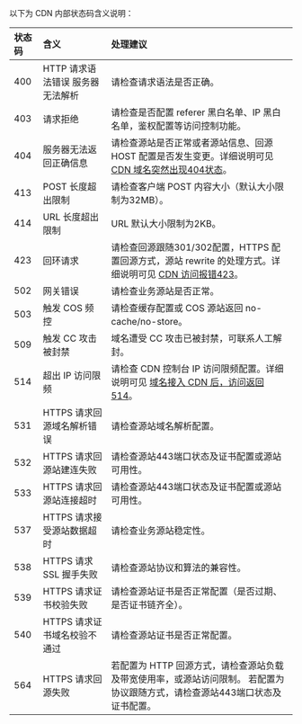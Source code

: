 

以下为 CDN 内部状态码含义说明：

| 状态码 | 含义                             | 处理建议                                                     |
| :----- | :------------------------------- | :----------------------------------------------------------- |
| 400    | HTTP 请求语法错误 服务器无法解析 | 请检查请求语法是否正确。                                     |
| 403    | 请求拒绝                         | 请检查是否配置 referer 黑白名单、IP 黑白名单，鉴权配置等访问控制功能。 |
| 404    | 服务器无法返回正确信息           | 请检查源站是否正常或者源站信息、回源 HOST 配置是否发生变更。详细说明可见 [CDN 域名突然出现404状态](https://cloud.tencent.com/document/product/228/59282)。 |
| 413    | POST 长度超出限制                | 请检查客户端 POST 内容大小（默认大小限制为32MB）。           |
| 414    | URL 长度超出限制                 | URL 默认大小限制为2KB。                                      |
| 423    | 回环请求                         | 请检查回源跟随301/302配置，HTTPS 配置回源方式，源站 rewrite 的处理方式。详细说明可见 [CDN 访问报错423](https://cloud.tencent.com/document/product/228/59284)。 |
| 502    | 网关错误                         | 请检查业务源站是否正常。                                     |
| 503    | 触发 COS 频控                    | 请检查缓存配置或 COS 源站返回 no-cache/no-store。            |
| 509    | 触发 CC 攻击被封禁               | 域名遭受 CC 攻击已被封禁，可联系人工解封。 |
| 514    | 超出 IP 访问限频                 | 请检查 CDN 控制台 IP 访问限频配置。详细说明可见 [域名接入 CDN 后，访问返回514](https://cloud.tencent.com/document/product/228/56824)。 |
| 531    | HTTPS 请求回源域名解析错误       | 请检查源站域名解析配置。                                     |
| 532    | HTTPS 请求回源站建连失败         | 请检查源站443端口状态及证书配置或源站可用性。                |
| 533    | HTTPS 请求回源站连接超时         | 请检查源站443端口状态及证书配置或源站可用性。                |
| 537    | HTTPS 请求接受源站数据超时       | 请检查业务源站稳定性。                                       |
| 538    | HTTPS 请求 SSL 握手失败          | 请检查源站协议和算法的兼容性。                               |
| 539    | HTTPS 请求证书校验失败           | 请检查源站证书是否正常配置（是否过期、是否证书链齐全）。     |
| 540    | HTTPS 请求证书域名校验不通过     | 请检查源站证书是否正常配置。                                 |
| 564    | HTTPS 请求回源失败               | 若配置为 HTTP 回源方式，请检查源站负载及带宽使用率，或源站访问限制。 若配置为协议跟随方式，请检查源站443端口状态及证书配置。  |











